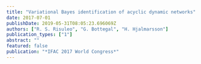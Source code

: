 ```yaml
---
title: "Variational Bayes identification of acyclic dynamic networks"
date: 2017-07-01
publishDate: 2019-05-31T08:05:23.696069Z
authors: ["R. S. Risuleo", "G. Bottegal", "H. Hjalmarsson"]
publication_types: ["1"]
abstract: ""
featured: false
publication: "*IFAC 2017 World Congress*"
---
```


